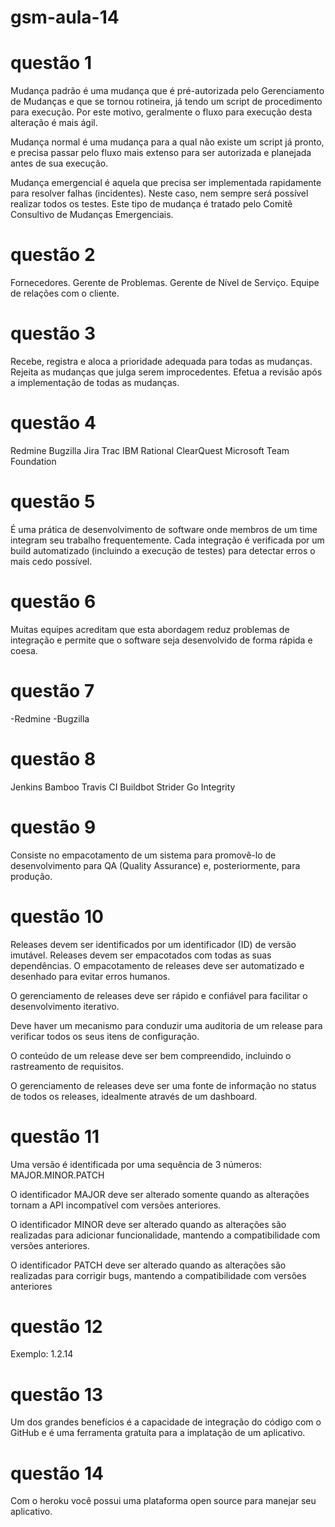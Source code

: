 # gsm-aula-14

# questão 1

Mudança padrão é uma mudança que é pré-autorizada pelo Gerenciamento de Mudanças e que se tornou rotineira, já tendo um script de procedimento para execução. Por este motivo, geralmente o fluxo para execução desta alteração é mais ágil.

Mudança normal é uma mudança para a qual não existe um script já pronto, e precisa passar pelo fluxo mais extenso para ser autorizada e planejada antes de sua execução.

Mudança emergencial é aquela que precisa ser implementada rapidamente para resolver falhas (incidentes). Neste caso, nem sempre será possível realizar todos os testes. Este tipo de mudança é tratado pelo Comitê Consultivo de Mudanças Emergenciais.

# questão 2

Fornecedores. Gerente de Problemas. Gerente de Nível de Serviço. Equipe de relações com o cliente.

# questão 3

Recebe, registra e aloca a prioridade adequada para todas as mudanças. Rejeita as mudanças que julga serem improcedentes. Efetua a revisão após a implementação de todas as mudanças.

# questão 4

Redmine Bugzilla Jira Trac IBM Rational ClearQuest Microsoft Team Foundation

# questão 5

É uma prática de desenvolvimento de software onde membros de um time integram seu trabalho frequentemente. Cada integração é verificada por um build automatizado (incluindo a execução de testes) para detectar erros o mais cedo possível.

# questão 6

Muitas equipes acreditam que esta abordagem reduz problemas de integração e permite que o software seja desenvolvido de forma rápida e coesa.

# questão 7

-Redmine -Bugzilla

# questão 8

Jenkins Bamboo Travis CI Buildbot Strider Go Integrity

# questão 9

Consiste no empacotamento de um sistema para promovê-lo de desenvolvimento para QA (Quality Assurance) e, posteriormente, para produção.

# questão 10

Releases devem ser identificados por um identificador (ID) de versão imutável. Releases devem ser empacotados com todas as suas dependências. O empacotamento de releases deve ser automatizado e desenhado para evitar erros humanos.

O gerenciamento de releases deve ser rápido e confiável para facilitar o desenvolvimento iterativo.

Deve haver um mecanismo para conduzir uma auditoria de um release para verificar todos os seus itens de configuração.

O conteúdo de um release deve ser bem compreendido, incluindo o rastreamento de requisitos.

O gerenciamento de releases deve ser uma fonte de informação no status de todos os releases, idealmente através de um dashboard.

# questão 11

Uma versão é identificada por uma sequência de 3 números: MAJOR.MINOR.PATCH

O identificador MAJOR deve ser alterado somente quando as alterações tornam a API incompatível com versões anteriores.

O identificador MINOR deve ser alterado quando as alterações são realizadas para adicionar funcionalidade, mantendo a compatibilidade com versões anteriores.

O identificador PATCH deve ser alterado quando as alterações são realizadas para corrigir bugs, mantendo a compatibilidade com versões anteriores

# questão 12

Exemplo: 1.2.14

# questão 13

Um dos grandes benefícios é a capacidade de integração do código com o GitHub e é uma ferramenta gratuíta para a implatação de um aplicativo.

# questão 14

Com o heroku você possui uma plataforma open source para manejar seu aplicativo.
